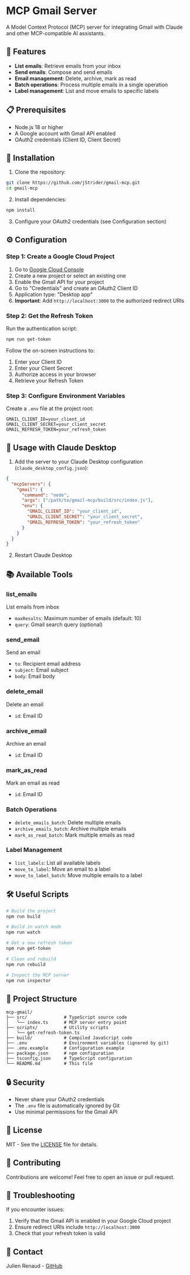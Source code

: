 # MCP Gmail Server

A Model Context Protocol (MCP) server for integrating Gmail with Claude and other MCP-compatible AI assistants.

## 🚀 Features

- **List emails**: Retrieve emails from your inbox
- **Send emails**: Compose and send emails
- **Email management**: Delete, archive, mark as read
- **Batch operations**: Process multiple emails in a single operation
- **Label management**: List and move emails to specific labels

## 📋 Prerequisites

- Node.js 18 or higher
- A Google account with Gmail API enabled
- OAuth2 credentials (Client ID, Client Secret)

## 🔧 Installation

1. Clone the repository:
```bash
git clone https://github.com/jStrider/gmail-mcp.git
cd gmail-mcp
```

2. Install dependencies:
```bash
npm install
```

3. Configure your OAuth2 credentials (see Configuration section)

## ⚙️ Configuration

### Step 1: Create a Google Cloud Project

1. Go to [Google Cloud Console](https://console.cloud.google.com/)
2. Create a new project or select an existing one
3. Enable the Gmail API for your project
4. Go to "Credentials" and create an OAuth2 Client ID
5. Application type: "Desktop app"
6. **Important**: Add `http://localhost:3000` to the authorized redirect URIs

### Step 2: Get the Refresh Token

Run the authentication script:

```bash
npm run get-token
```

Follow the on-screen instructions to:
1. Enter your Client ID
2. Enter your Client Secret
3. Authorize access in your browser
4. Retrieve your Refresh Token

### Step 3: Configure Environment Variables

Create a `.env` file at the project root:

```env
GMAIL_CLIENT_ID=your_client_id
GMAIL_CLIENT_SECRET=your_client_secret
GMAIL_REFRESH_TOKEN=your_refresh_token
```

## 🎯 Usage with Claude Desktop

1. Add the server to your Claude Desktop configuration (`claude_desktop_config.json`):

```json
{
  "mcpServers": {
    "gmail": {
      "command": "node",
      "args": ["/path/to/gmail-mcp/build/src/index.js"],
      "env": {
        "GMAIL_CLIENT_ID": "your_client_id",
        "GMAIL_CLIENT_SECRET": "your_client_secret",
        "GMAIL_REFRESH_TOKEN": "your_refresh_token"
      }
    }
  }
}
```

2. Restart Claude Desktop

## 📚 Available Tools

### list_emails
List emails from inbox
- `maxResults`: Maximum number of emails (default: 10)
- `query`: Gmail search query (optional)

### send_email
Send an email
- `to`: Recipient email address
- `subject`: Email subject
- `body`: Email body

### delete_email
Delete an email
- `id`: Email ID

### archive_email
Archive an email
- `id`: Email ID

### mark_as_read
Mark an email as read
- `id`: Email ID

### Batch Operations

- `delete_emails_batch`: Delete multiple emails
- `archive_emails_batch`: Archive multiple emails
- `mark_as_read_batch`: Mark multiple emails as read

### Label Management

- `list_labels`: List all available labels
- `move_to_label`: Move an email to a label
- `move_to_label_batch`: Move multiple emails to a label

## 🛠️ Useful Scripts

```bash
# Build the project
npm run build

# Build in watch mode
npm run watch

# Get a new refresh token
npm run get-token

# Clean and rebuild
npm run rebuild

# Inspect the MCP server
npm run inspector
```

## 📁 Project Structure

```
mcp-gmail/
├── src/              # TypeScript source code
│   └── index.ts      # MCP server entry point
├── scripts/          # Utility scripts
│   └── get-refresh-token.ts
├── build/            # Compiled JavaScript code
├── .env              # Environment variables (ignored by git)
├── .env.example      # Configuration example
├── package.json      # npm configuration
├── tsconfig.json     # TypeScript configuration
└── README.md         # This file
```

## 🔒 Security

- Never share your OAuth2 credentials
- The `.env` file is automatically ignored by Git
- Use minimal permissions for the Gmail API

## 📝 License

MIT - See the [LICENSE](LICENSE) file for details.

## 🤝 Contributing

Contributions are welcome! Feel free to open an issue or pull request.

## 🐛 Troubleshooting

If you encounter issues:
1. Verify that the Gmail API is enabled in your Google Cloud project
2. Ensure redirect URIs include `http://localhost:3000`
3. Check that your refresh token is valid

## 📧 Contact

Julien Renaud - [GitHub](https://github.com/jStrider)
